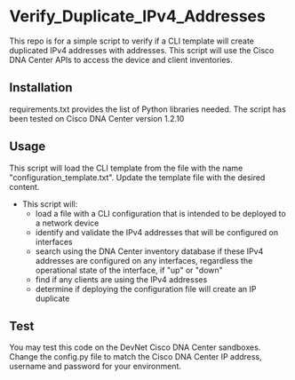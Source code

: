  
# Verify_Duplicate_IPv4_Addresses

This repo is for a simple script to verify if a CLI template will create duplicated IPv4 addresses with addresses. 
This script will use the Cisco DNA Center APIs to access the device and client inventories.


## Installation
requirements.txt provides the list of Python libraries needed. The script has been tested on Cisco DNA Center version 1.2.10


## Usage

This script will load the CLI template from the file with the name "configuration_template.txt". Update the template file with the desired content. 

- This script will:
  - load a file with a CLI configuration that is intended to be deployed to a network device
  - identify and validate the IPv4 addresses that will be configured on interfaces
  - search using the DNA Center inventory database if these IPv4 addresses are configured on any interfaces, regardless the operational state of the interface, if "up" or "down"
  - find if any clients are using the IPv4 addresses
  - determine if deploying the configuration file will create an IP duplicate
 
## Test

You may test this code on the DevNet Cisco DNA Center sandboxes. Change the config.py file to match the Cisco DNA Center IP address, username and password for your environment.